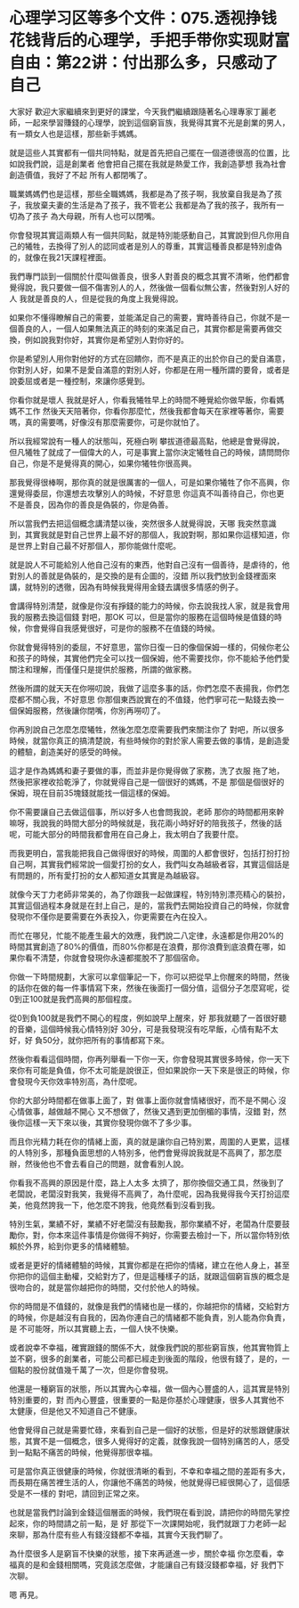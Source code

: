 # 心理学习区等多个文件：075.透视挣钱花钱背后的心理学，手把手带你实现财富自由：第22讲：付出那么多，只感动了自己

大家好 歡迎大家繼續來到更好的課堂，今天我們繼續跟隨著名心理專家丁麗老師，一起來學習賺錢的心理學，說到這個窮盲族，我覺得其實不光是創業的男人，有一類女人也是這樣，那些新手媽媽。

就是這些人其實都有一個共同特點，就是首先把自己擺在一個道德很高的位置，比如說我們說，這是創業者 他會把自己擺在我就是熱愛工作，我創造夢想 我為社會創造價值，我好了不起 所有人都閉嘴了。

職業媽媽們也是這樣，那些全職媽媽，我都是為了孩子啊，我放棄自我是為了孩子，我放棄夫妻的生活是為了孩子，我不管老公 我都是為了我的孩子，我所有一切為了孩子 為大母親，所有人也可以閉嘴。

你會發現其實這兩類人有一個共同點，就是特別能感動自己，其實說到但凡你用自己的犧牲，去換得了別人的認同或者是別人的尊重，其實這種善良都是特別虛偽的，就像在我21天課程裡面。

我們專門談到一個關於什麼叫做善良，很多人對善良的概念其實不清晰，他們都會覺得說，我只要做一個不傷害別人的人，然後做一個看似無公害，然後對別人好的人 我就是善良的人，但是從我的角度上我覺得說。

如果你不懂得瞭解自己的需要，並能滿足自己的需要，實時善待自己，你就不是一個善良的人，一個人如果無法真正的時刻的來滿足自己，其實你都是需要再做交換，例如說我對你好，其實你是希望別人對你好的。

你是希望別人用你對他好的方式在回饋你，而不是真正的出於你自己的愛自滿意，你對別人好，如果不是愛自滿意的對別人好，你都是在用一種所謂的要脅，或者是說委屈或者是一種控制，來讓你感覺到。

你看你就是壞人 我就是好人，你看我犧牲早上的時間不睡覺給你做早飯，你看媽媽不工作 然後天天陪著你，你看你那麼忙，然後我都會每天在家裡等著你，需要嗎，真的需要嗎，好像沒有那麼需要你，可是你就怕了。

所以我經常說有一種人的狀態叫，死極白咧 攀拔道德最高點，他總是會覺得說，但凡犧牲了就成了一個偉大的人，可是事實上當你決定犧牲自己的時候，請問問你自己，你是不是覺得真的開心，如果你犧牲你很高興。

那我覺得很棒啊，那你真的就是很厲害的一個人，可是如果你犧牲了你不高興，你還覺得委屈，你還想去攻擊別人的時候，不好意思 你這真不叫善待自己，你也更不是善良，因為你的善良是偽裝的，你是偽善。

所以當我們去把這個概念講清楚以後，突然很多人就覺得說，天哪 我突然意識到，其實我就是對自己世界上最不好的那個人，我說對啊，那如果你這樣知道，你是世界上對自己最不好那個人，那你能做什麼呢。

就是說人不可能給別人他自己沒有的東西，他對自己沒有一個善待，是虐待的，他對別人的善就是偽裝的，是交換的是有企圖的，沒錯 所以我們放到金錢裡面來講，就特別的透徹，因為有時候我覺得用金錢去講很多情感的例子。

會講得特別清楚，就像是你沒有掙錢的能力的時候，你去說我找人家，就是我會用我的服務去換這個錢 對吧，那OK 可以，但是當你的服務在這個時候是值錢的時候，你會覺得自我感覺很好，可是你的服務不在值錢的時候。

你就會覺得特別的委屈，不好意思，當你日復一日的像個保姆一樣的，伺候你老公和孩子的時候，其實他們完全可以找一個保姆，他不需要找你，你不能給予他們愛 關注和理解，而僅僅只是提供於服務，所謂的做家務。

然後所謂的就天天在你嘮叨說，我做了這麼多事的話，你們怎麼不表揚我，你們怎麼都不關心我，不好意思 你那個東西說實在的不值錢，他們寧可花一點錢去換一個保姆服務，然後讓你閉嘴，你別再嘮叨了。

你再別說自己怎麼怎麼犧牲，然後怎麼怎麼需要我們來關注你了 對吧，所以很多時候，就當你真正的搞清楚說，有些時候你的對於家人需要去做的事情，是創造愛的體驗，創造美好的感受的時候。

這才是作為媽媽和妻子要做的事，而並非是你覺得做了家務，洗了衣服 拖了地，然後把家裡收拾乾淨了，你就覺得自己是一個很好的媽媽，不是 那個是個很好的保姆，現在目前35塊錢就能找一個這樣的保姆。

你不需要讓自己去做這個事，所以好多人也會問我說，老師 那你的時間都用來幹嘛呀，我說我的時間大部分的時候就是，我花兩小時好好的陪我孩子，然後的話呢，可能大部分的時間我都會用在自己身上，我太明白了我要什麼。

而我更明白，當我能把我自己做得很好的時候，周圍的人都會很好，包括打扮打扮自己啊，其實我們經常說一個愛打扮的女人，我們叫女為越級者容，其實這個話是有問題的，所有愛打扮的女人都知道女其實是為越級容。

就像今天丁力老師非常美的，為了你跟我一起做課程，特別特別漂亮精心的裝扮，其實這個過程本身就是在封上自己，是的，當我們去開始投資自己的時候，你就會發現你不僅你是要需要在外表投入，你更需要在內在投入。

而忙在哪兒，忙能不能產生最大的效應，我們說二八定律，永遠都是你用20%的時間其實創造了80%的價值，而80%你都是在浪費，那你浪費到底浪費在哪，如果你看不清楚，你就會發現你永遠都擺脫不了那個宿命。

你做一下時間規劃，大家可以拿個筆記一下，你可以把從早上你醒來的時間，然後的話你在做的每一件事情寫下來，然後在後面打一個分值，這個分子怎麼寫呢，從0到正100就是我們高興的那個程度。

從0到負100就是我們不開心的程度，例如說早上醒來，好 那我就聽了一首很好聽的音樂，這個時候我心情特別好 30分，可是我發現沒有吃早飯，心情有點不太好，好 負50分，就你把所有的事情都寫下來。

然後你看看這個時間，你再列舉看一下你一天，你會發現其實很多時候，你一天下來你有可能是負值，你不太可能是說很正，但如果說你一天下來是很正的時候，你會發現今天你效率特別高，為什麼呢。

你的大部分時間都在做事上面了，對 做事上面你就會情緒很好，而不是不開心 沒心情做事，越做越不開心 又不想做了，然後又遇到更加倒楣的事情，沒錯 對，然後你這樣一天下來以後，其實你發現你做不了多少事。

而且你光精力耗在你的情緒上面，真的就是讓你自己特別累，周圍的人更累，這樣的人特別多，那種負面思想的人特別多，他們會覺得說我就是不高興了，那怎麼辦，然後他也不會去看自己的問題，就會看別人說。

你看我不高興的原因是什麼，路上人太多 太擠了，那你換個交通工具，然後到了老闆說，老闆沒對我笑，我覺得不高興了，為什麼呢，因為我覺得我今天打扮這麼美，他竟然誇我一下，他怎麼不誇我，他竟然看到沒看到我。

特別生氣，業績不好，業績不好老闆沒有鼓勵我，那你業績不好，老闆為什麼要鼓勵你，對，你本來這件事情是你做得不夠好，你需要去檢討一下，所以當你特別依賴於外界，給到你更多的情緒體驗。

或者是更好的情緒體驗的時候，其實你都是在把你的情緒，建立在他人身上，甚至你把你的這個主動權，交給對方了，但是這種樣子的話，就跟這個窮盲族的概念是很吻合的，就是當你越把你的時間，交付於他人的時候。

你的時間是不值錢的，就像是我們的情緒也是一樣的，你越把你的情緒，交給對方的時候，你是越沒有自我的，因為你連自己的情緒都不能負責，別人能為你負責，是 不可能呀，所以其實聽上去，一個人快不快樂。

或者說幸不幸福，確實跟錢的關係不大，就像我們說的那些窮盲族，他其實物質上並不窮，很多的創業者，可能公司都已經走到後面的階段，他很有錢了，是的，一個點的股份就值幾千萬了一次，但是你會發現。

他還是一種窮盲的狀態，所以其實內心幸福，做一個內心豐盛的人，這其實是特別特別重要的，對 而內心豐盛，很重要的一點是你基於心理健康，很多人其實他不太健康，但是他又不知道自己不健康。

他會覺得自己就是需要忙碌，來看到自己是一個好的狀態，但是好的狀態跟健康狀態，其實不是一個概念，很多人覺得好的定義，就像我說一個特別痛苦的人，感受到一點點不痛苦的時候，他覺得那很幸福。

可是當你真正很健康的時候，你就很清晰的看到，不幸和幸福之間的差距有多大，而長期在痛苦裡生活的人，你讓他不痛苦的時候，他就覺得已經很開心了，這個感受是不一樣的 對吧，請回到正常之來。

也就是當我們討論到金錢這個層面的時候，我們現在看到說，請把你的時間先掌控起來，你的時間請之前一點，是 好 那從下一次課開始呢，我們就跟丁力老師一起來聊，那為什麼有些人有錢沒錢都不幸福，其實今天我們聊了。

為什麼很多人是窮盲不快樂的狀態，接下來再遞進一步，關於幸福 你怎麼看，幸福真的是和金錢相關嗎，究竟該怎麼做，才能讓自己有錢沒錢都幸福，好 我們下次聊。

嗯 再見。